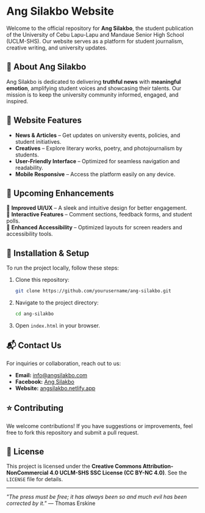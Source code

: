 # Ang Silakbo Website

Welcome to the official repository for **Ang Silakbo**, the student publication of the University of Cebu Lapu-Lapu and Mandaue Senior High School (UCLM-SHS). Our website serves as a platform for student journalism, creative writing, and university updates.

## 🌟 About Ang Silakbo
Ang Silakbo is dedicated to delivering **truthful news** with **meaningful emotion**, amplifying student voices and showcasing their talents. Our mission is to keep the university community informed, engaged, and inspired.

## 📌 Website Features

- **News & Articles** – Get updates on university events, policies, and student initiatives.
- **Creatives** – Explore literary works, poetry, and photojournalism by students.
- **User-Friendly Interface** – Optimized for seamless navigation and readability.
- **Mobile Responsive** – Access the platform easily on any device.

## 🚀 Upcoming Enhancements

🔹 **Improved UI/UX** – A sleek and intuitive design for better engagement.  
🔹 **Interactive Features** – Comment sections, feedback forms, and student polls.  
🔹 **Enhanced Accessibility** – Optimized layouts for screen readers and accessibility tools.

## 🔧 Installation & Setup
To run the project locally, follow these steps:

1. Clone this repository:
   ```sh
   git clone https://github.com/yourusername/ang-silakbo.git
   ```
2. Navigate to the project directory:
   ```sh
   cd ang-silakbo
   ```
3. Open `index.html` in your browser.

## 📬 Contact Us
For inquiries or collaboration, reach out to us:

- **Email:** [info@angsilakbo.com](mailto:angsilakbo@gmail.com)
- **Facebook:** [Ang Silakbo](https://www.facebook.com/AngSilakboUCLM/)
- **Website:** [angsilakbo.netlify.app](https://angsilakbo.netlify.app)

## ⭐ Contributing
We welcome contributions! If you have suggestions or improvements, feel free to fork this repository and submit a pull request.

## 📜 License
This project is licensed under the **Creative Commons Attribution-NonCommercial 4.0 UCLM-SHS SSC License (CC BY-NC 4.0)**. See the `LICENSE` file for details.

---

*"The press must be free; it has always been so and much evil has been corrected by it."* — Thomas Erskine
